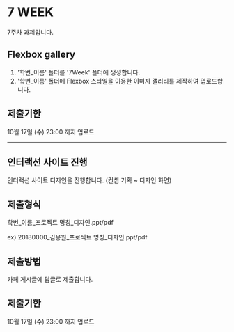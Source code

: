 # 7 WEEK

7주차 과제입니다.

## Flexbox gallery

1. '학번_이름' 폴더를 '7Week' 폴더에 생성합니다.
2. '학번_이름' 폴더에 Flexbox 스타일을 이용한 이미지 갤러리를 제작하여 업로드합니다.

## 제출기한

10월 17일 (수) 23:00 까지 업로드

<hr/>

## 인터랙션 사이트 진행

인터랙션 사이트 디자인을 진행합니다. (컨셉 기획 ~ 디자인 화면)

## 제출형식

학번_이름_프로젝트 명칭_디자인.ppt/pdf

ex) 20180000_김용원_프로젝트 명칭_디자인.ppt/pdf

## 제출방법

카페 게시글에 답글로 제출합니다.

## 제출기한

10월 17일 (수) 23:00 까지 업로드